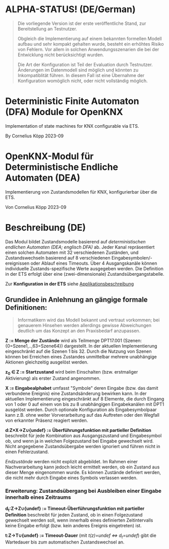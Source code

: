 # ALPHA-STATUS! (DE/German)
> Die vorliegende Version ist der erste veröffentliche Stand, zur Bereitstellung an Testnutzer.
>
> Obgleich die Implementierung auf einem bekannten formellen Modell aufbau und sehr kompakt gehalten wurde,
> besteht ein erhöhtes Risiko von Fehlern.
> Vor allem in solchen Anwendungsszenarien die bei der Entwicklung nicht berücksichtigt wurden.
>
> Die Art der Konfiguration ist Teil der Evaluation durch Testnutzer.
> Änderungen im Datenmodell sind möglich und könnten zu Inkompatiblität führen. 
> In diesem Fall ist eine Übernahme der Konfiguration womöglich nicht, oder nicht vollständig möglich.

# Deterministic Finite Automaton (DFA) Module for OpenKNX

Implementation of state machines for KNX configurable via ETS.

By Cornelius Köpp 2023-09

# OpenKNX-Modul für Deterministische Endliche Automaten (DEA)

Implementierung von Zustandsmodellen für KNX, konfigurierbar über die ETS.

Von Cornelius Köpp 2023-09



# Beschreibung (DE)
Das Modul bildet Zustandsmodelle basierend auf _deterministischen endlichen Automaten_ _(DEA; englisch DFA)_ ab.
Jeder Kanal repräsentiert einen solchen Automaten mit 32 verschiedenen Zuständen, und Zustandswechseln basierend auf 8 verschiedenen Eingabesymbolen/-ereignissen oder Ablauf eines Timeouts.
Über 4 Ausgangskanäle können individuelle Zustands-spezifische Werte ausgegeben werden. 
Die Definition in der ETS erfolgt über eine (zwei-dimensionale) Zustandsübergangstabelle. 

Zur **Konfiguration in der ETS** siehe [Applikationsbeschreibung](doc/DFA_Applikationsbeschreibung.md)

## Grundidee in Anlehnung an gängige formale Definitionen:
> Informatikern wird das Modell bekannt und vertraut vorkommen; 
> bei genauerem Hinsehen werden allerdings gewisse Abweichungen deutlich um das Konzept an den Praxisbedarf anzupassen.

**Z := Menge der Zustände** wird als Teilmenge DPT17.001 (Szenen: {0=Szene1,..,63=Szene64}) dargestellt.
In der aktuellen Implementierung  eingeschränkt auf die Szenen 1 bis 32.
Durch die Nutzung von Szenen können bei Erreichen eines Zustandes unmittelbar mehrere unabhängige Aktionen gleichzeitig ausgelöst werden.   

**z<sub>0</sub> &isin; Z := Startzustand** wird beim Einschalten (bzw. erstmaliger Aktivierung) als erster Zustand angenommen.

**X := Eingabealphabet** umfasst "Symbole" deren Eingabe (bzw. das damit verbundene Ereignis) eine Zustandsänderung bewirken kann.
In der aktuellen Implementierung eingeschränkt auf 8 Elemente, die durch Eingang von 1 oder 0 auf einem von bis zu 8 unabhängigen Eingabekanälen mit DPT1 ausgelöst werden.
Durch optionale Konfiguration als Eingabesymbolpaar kann z.B. ohne weiter Vorverarbeitung auf das Auftreten oder den Wegfall von erkannter Präsenz reagiert werden.

**d:Z&times;X&rarr;Z&cup;{undef} := Überführungsfunktion mit partieller Definition** beschreibt für jede Kombination aus Ausgangszustand und Eingabesymbol ob, und wenn ja in welchen Folgezustand bei Eingabe gewechselt wird.
Nicht angegebene Zustandsübergabe werden ignoriert und führen nicht in einen Fehlerzustand.

*Endzustände* werden nicht explizit abgebildet.
Im Rahmen einer Nachverarbeitung kann jedoch leicht ermittelt werden, ob ein Zustand aus dieser Menge eingenommen wurde.
Es können Zustände definiert werden, die nicht mehr durch Eingabe eines Symbols verlassen werden. 

### Erweiterung: Zustandsübergang bei Ausbleiben einer Eingabe innerhalb eines Zeitraums

**d<sub>t</sub>:Z&rarr;Z&cup;{undef} := Timeout-Überführungsfunktion mit partieller Definition**
beschreibt für jeden Zustand, ob in einen Folgezustand gewechselt werden soll, wenn innerhalb eines definierten Zeitintervalls keine Eingabe erfolgt (bzw. kein anderes Ereignis eingetreten) ist.  

**t:Z&rarr;T&cup;{undef} := Timeout-Dauer** (mit *t(z)=undef &hArr; d<sub>t</sub>=undef*) gibt die Wartedauer bis zum automatischen Zustandswechsel an. 

